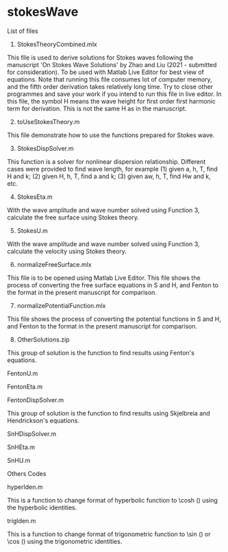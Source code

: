 # stokesWave
List of files 

1. StokesTheoryCombined.mlx 

This file is used to derive solutions for Stokes waves following the manuscript 'On Stokes Wave Solutions' by Zhao and Liu (2021 - submitted for consideration). To be used with Matlab Live Editor for best view of equations. Note that running this file consumes lot of computer memory, and the fifth order derivation takes relatively long time. Try to close other programmes and save your work if you intend to run this file in live editor. In this file, the symbol H means the wave height for first order first harmonic term for derivation. This is not the same H as in the manuscript. 

2. toUseStokesTheory.m 

This file demonstrate how to use the functions prepared for Stokes wave.

3. StokesDispSolver.m 

This function is a solver for nonlinear dispersion relationship. Different cases were provided to find wave length, for example (1) given a, h, T, find H and k; (2) given H, h, T, find a and k; (3) given aw, h, T, find Hw and k, etc.

4. StokesEta.m 

With the wave amplitude and wave number solved using Function 3, calculate the free surface using Stokes theory.

5. StokesU.m

With the wave amplitude and wave number solved using Function 3, calculate the velocity using Stokes theory.

6. normalizeFreeSurface.mlx

This file is to be opened using Matlab Live Editor. This file shows the process of converting the free surface equations in S and H, and Fenton to the format in the present manuscript for comparison. 

7. normalizePotentialFunction.mlx

This file shows the process of converting the potential functions in S and H, and Fenton to the format in the present manuscript for comparison. 

8. OtherSolutions.zip

This group of solution is the function to find results using Fenton's equations.

FentonU.m

FentonEta.m

FentonDispSolver.m

This group of solution is the function to find results using Skjelbreia and Hendrickson's equations.

SnHDispSolver.m

SnHEta.m

SnHU.m

Others Codes

hyperIden.m

This is a function to change format of hyperbolic function to \cosh () using the hyperbolic identities.

trigIden.m

This is a function to change format of trigonometric function to \sin () or \cos () using the trigonometric identities.

